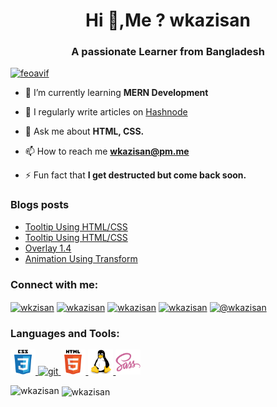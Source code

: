 <h1 align="center">Hi 👋,Me ? wkazisan</h1>
<h3 align="center">A passionate Learner from Bangladesh</h3>

<p align="left"> <a href="https://twitter.com/feoavif" target="blank"><img src="https://img.shields.io/twitter/follow/wkazisan?logo=twitter&style=for-the-badge" alt="feoavif" /></a> </p>

- 🌱 I’m currently learning **MERN Development**

- 📝 I regularly write articles on [Hashnode](https://waizkuruniweb.hashnode.dev)

- 💬 Ask me about **HTML, CSS.**

- 📫 How to reach me **wkazisan@pm.me**

- ⚡ Fun fact that **I get destructed but come back soon.**

### Blogs posts
<!-- BLOG-POST-LIST:START -->
- [Tooltip Using HTML/CSS](https://dev.to/wkazisan/tooltip-using-html-css-4ljc)
- [Tooltip Using HTML/CSS](https://dev.to/wkazisan/tooltip-using-html-css-3ahk)
- [Overlay 1.4](https://dev.to/wkazisan/overlay-1-4-33kg)
- [Animation Using Transform](https://dev.to/wkazisan/animation-using-transform-4ag5)
<!-- BLOG-POST-LIST:END -->

<h3 align="left">Connect with me:</h3>
<p align="left">
<a href="https://codepen.io/wkzisan" target="blank"><img align="center" src="https://raw.githubusercontent.com/rahuldkjain/github-profile-readme-generator/master/src/images/icons/Social/codepen.svg" alt="wkzisan" height="30" width="40" /></a>
<a href="https://dev.to/wkazisan" target="blank"><img align="center" src="https://raw.githubusercontent.com/rahuldkjain/github-profile-readme-generator/master/src/images/icons/Social/devto.svg" alt="wkazisan" height="30" width="40" /></a>
<a href="https://twitter.com/wkazisan" target="blank"><img align="center" src="https://raw.githubusercontent.com/rahuldkjain/github-profile-readme-generator/master/src/images/icons/Social/twitter.svg" alt="wkazisan" height="30" width="40" /></a>
<a href="https://linkedin.com/in/wkazisan" target="blank"><img align="center" src="https://raw.githubusercontent.com/rahuldkjain/github-profile-readme-generator/master/src/images/icons/Social/linked-in-alt.svg" alt="wkazisan" height="30" width="40" /></a>
<a href="https://hashnode.com/@wkazisan" target="blank"><img align="center" src="https://raw.githubusercontent.com/rahuldkjain/github-profile-readme-generator/master/src/images/icons/Social/hashnode.svg" alt="@wkazisan" height="30" width="40" /></a>
</p>

<h3 align="left">Languages and Tools:</h3>
<p align="left"> <a href="https://www.w3schools.com/css/" target="_blank" rel="noreferrer"> <img src="https://raw.githubusercontent.com/devicons/devicon/master/icons/css3/css3-original-wordmark.svg" alt="css3" width="40" height="40"/> </a> <a href="https://git-scm.com/" target="_blank" rel="noreferrer"> <img src="https://www.vectorlogo.zone/logos/git-scm/git-scm-icon.svg" alt="git" width="40" height="40"/> </a> <a href="https://www.w3.org/html/" target="_blank" rel="noreferrer"> <img src="https://raw.githubusercontent.com/devicons/devicon/master/icons/html5/html5-original-wordmark.svg" alt="html5" width="40" height="40"/> </a> <a href="https://www.linux.org/" target="_blank" rel="noreferrer"> <img src="https://raw.githubusercontent.com/devicons/devicon/master/icons/linux/linux-original.svg" alt="linux" width="40" height="40"/> </a> <a href="https://sass-lang.com" target="_blank" rel="noreferrer"> <img src="https://raw.githubusercontent.com/devicons/devicon/master/icons/sass/sass-original.svg" alt="sass" width="40" height="40"/> </a> </p>

<p><img align="left" src="https://github-readme-stats.vercel.app/api/top-langs?username=wkazisan&show_icons=true&locale=en&layout=compact" alt="wkazisan" /></p>

<p>&nbsp;<img align="center" src="https://github-readme-stats.vercel.app/api?username=wkazisan&show_icons=true&locale=en" alt="wkazisan" /></p>
